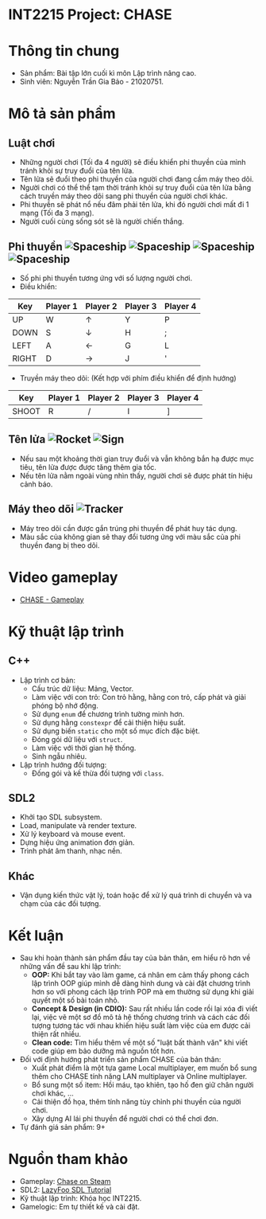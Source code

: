 # INT2215 Project: CHASE #
# Thông tin chung #
  - Sản phẩm: Bài tập lớn cuối kì môn Lập trình nâng cao.
  - Sinh viên: Nguyễn Trần Gia Bảo - 21020751.
# Mô tả sản phẩm #
## Luật chơi ##
  - Những người chơi (Tối đa 4 người) sẽ điều khiển phi thuyền của mình tránh khỏi sự truy đuổi của tên lửa.
  - Tên lửa sẽ đuổi theo phi thuyền của người chơi đang cầm máy theo dõi.
  - Người chơi có thể thể tạm thời tránh khỏi sự truy đuổi của tên lửa bằng cách truyền máy theo dõi sang phi thuyền của người chơi khác.
  - Phi thuyền sẽ phát nổ nếu đâm phải tên lửa, khi đó người chơi mất đi 1 mạng (Tối đa 3 mạng).
  - Người cuối cùng sống sót sẽ là người chiến thắng.
## Phi thuyền ![Spaceship](https://github.com/onlyzabao/Project-Chase/blob/main/asset/png/playground/spaceship_1.png "Phi thuyền 1") ![Spaceship](https://github.com/onlyzabao/Project-Chase/blob/main/asset/png/playground/spaceship_2.png "Phi thuyền 2") ![Spaceship](https://github.com/onlyzabao/Project-Chase/blob/main/asset/png/playground/spaceship_3.png "Phi thuyền 3") ![Spaceship](https://github.com/onlyzabao/Project-Chase/blob/main/asset/png/playground/spaceship_4.png "Phi thuyền 4")
  - Số phi phi thuyền tương ứng với số lượng người chơi.
  - Điều khiển:
  
  Key         | Player 1 | Player 2 | Player 3 | Player 4
------------- | -------- | -------- | -------- | --------
  UP          | W        | &#8593;  | Y        | P
  DOWN        | S        | &#8595;  | H        | ;
  LEFT        | A        | &#8592;  | G        | L
  RIGHT       | D        | &#8594;  | J        | '
  
  - Truyền máy theo dõi: (Kết hợp với phím điều khiển để định hướng)
  
  Key         | Player 1 | Player 2 | Player 3 | Player 4
------------- | -------- | -------- | -------- | --------
  SHOOT       | R        | /        | I        | ]
  
## Tên lửa ![Rocket](https://github.com/onlyzabao/Project-Chase/blob/main/asset/rocket.png "Trạng thái truy đuổi") ![Sign](https://github.com/onlyzabao/Project-Chase/blob/main/asset/sign.png "Trạng thái cảnh bảo")
  - Nếu sau một khoảng thời gian truy đuổi và vẫn không bắn hạ được mục tiêu, tên lửa được được tăng thêm gia tốc.
  - Nếu tên lửa nằm ngoài vùng nhìn thấy, người chơi sẽ được phát tín hiệu cảnh báo.
## Máy theo dõi ![Tracker](https://github.com/onlyzabao/Project-Chase/blob/main/asset/png/playground/tracker.png "Máy theo dõi")
  - Máy treo dõi cần được gắn trúng phi thuyền để phát huy tác dụng.
  - Màu sắc của không gian sẽ thay đổi tương ứng với màu sắc của phi thuyền đang bị theo dõi.
# Video gameplay #
  - [CHASE - Gameplay](https://www.youtube.com/watch?v=yqtReijE-as)
# Kỹ thuật lập trình #
## C++ ##
  - Lập trình cơ bản:
    - Cấu trúc dữ liệu: Mảng, Vector.
    - Làm việc với con trỏ: Con trỏ hằng, hằng con trỏ, cấp phát và giải phóng bộ nhớ động.
    - Sử dụng `enum` để chương trình tường minh hơn.
    - Sử dụng hằng `constexpr` để cải thiện hiệu suất.
    - Sử dụng biến `static` cho một số mục đích đặc biệt.
    - Đóng gói dữ liệu với `struct`.
    - Làm việc với thời gian hệ thống.
    - Sinh ngẫu nhiêu.
  - Lập trình hướng đối tượng:
    - Đống gói và kế thừa đối tượng với `class`.
## SDL2 ##
  - Khởi tạo SDL subsystem.
  - Load, manipulate và render texture.
  - Xử lý keyboard và mouse event.
  - Dựng hiệu ứng animation đơn giản.
  - Trình phát âm thanh, nhạc nền.
## Khác ##
  - Vận dụng kiến thức vật lý, toán hoặc để xử lý quá trình di chuyển và va chạm của các đối tượng.
# Kết luận #
  - Sau khi hoàn thành sản phẩm đầu tay của bản thân, em hiểu rõ hơn về những vấn đề sau khi lập trình:
    - __OOP:__ Khi bắt tay vào làm game, cá nhân em cảm thấy phong cách lập trình OOP giúp mình dễ dàng hình dung và cài đặt chương trình hơn so với phong cách lập trình POP mà em thường sử dụng khi giải quyết một số bài toán nhỏ.
    - __Concept & Design (in CDIO):__ Sau rất nhiều lần code rồi lại xóa đi viết lại, việc vẽ một sơ đồ mô tả hệ thống chương trình và cách các đối tượng tương tác với nhau khiến hiệu suất làm việc của em được cải thiện rất nhiều.
    - __Clean code:__ Tìm hiểu thêm về một số "luật bất thành văn" khi viết code giúp em bảo dưỡng mã nguồn tốt hơn.
 - Đối với định hướng phát triển sản phẩm CHASE của bản thân:
    - Xuất phát điểm là một tựa game Local multiplayer, em muốn bổ sung thêm cho CHASE tính năng LAN multiplayer và Online multiplayer.
    - Bổ sung một số item: Hồi máu, tạo khiên, tạo hố đen giữ chân người chơi khác, ...
    - Cải thiện đồ họa, thêm tính năng tùy chỉnh phi thuyền của người chơi.
    - Xây dựng AI lái phi thuyền để người chơi có thể chơi đơn.
 - Tự đánh giá sản phẩm: 9+
# Nguồn tham khảo #
  - Gameplay: [Chase on Steam](https://store.steampowered.com/app/867390/Chase/)
  - SDL2: [LazyFoo SDL Tutorial](https://lazyfoo.net/tutorials/SDL/)
  - Kỹ thuật lập trình: Khóa học INT2215.
  - Gamelogic: Em tự thiết kế và cài đặt.
    
  
